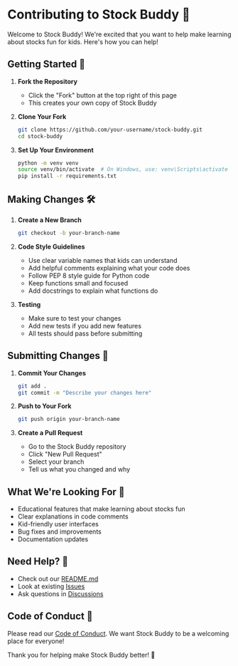 # Contributing to Stock Buddy 🚀

Welcome to Stock Buddy! We're excited that you want to help make learning about stocks fun for kids. Here's how you can help!

## Getting Started 🌟

1. **Fork the Repository**
   * Click the "Fork" button at the top right of this page
   * This creates your own copy of Stock Buddy

2. **Clone Your Fork**
   ```bash
   git clone https://github.com/your-username/stock-buddy.git
   cd stock-buddy
   ```

3. **Set Up Your Environment**
   ```bash
   python -m venv venv
   source venv/bin/activate  # On Windows, use: venv\Scripts\activate
   pip install -r requirements.txt
   ```

## Making Changes 🛠️

1. **Create a New Branch**
   ```bash
   git checkout -b your-branch-name
   ```

2. **Code Style Guidelines**
   * Use clear variable names that kids can understand
   * Add helpful comments explaining what your code does
   * Follow PEP 8 style guide for Python code
   * Keep functions small and focused
   * Add docstrings to explain what functions do

3. **Testing**
   * Make sure to test your changes
   * Add new tests if you add new features
   * All tests should pass before submitting

## Submitting Changes 📝

1. **Commit Your Changes**
   ```bash
   git add .
   git commit -m "Describe your changes here"
   ```

2. **Push to Your Fork**
   ```bash
   git push origin your-branch-name
   ```

3. **Create a Pull Request**
   * Go to the Stock Buddy repository
   * Click "New Pull Request"
   * Select your branch
   * Tell us what you changed and why

## What We're Looking For 🎯

* Educational features that make learning about stocks fun
* Clear explanations in code comments
* Kid-friendly user interfaces
* Bug fixes and improvements
* Documentation updates

## Need Help? 🤔

* Check out our [README.md](README.md)
* Look at existing [Issues](../../issues)
* Ask questions in [Discussions](../../discussions)

## Code of Conduct 🤝

Please read our [Code of Conduct](CODE_OF_CONDUCT.md). We want Stock Buddy to be a welcoming place for everyone!

Thank you for helping make Stock Buddy better! 🌟
